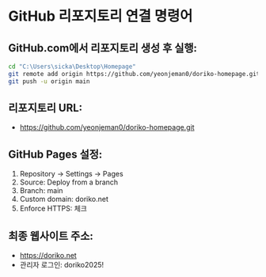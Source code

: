 # GitHub 리포지토리 연결 명령어

## GitHub.com에서 리포지토리 생성 후 실행:

```bash
cd "C:\Users\sicka\Desktop\Homepage"
git remote add origin https://github.com/yeonjeman0/doriko-homepage.git
git push -u origin main
```

## 리포지토리 URL:
- https://github.com/yeonjeman0/doriko-homepage.git

## GitHub Pages 설정:
1. Repository → Settings → Pages
2. Source: Deploy from a branch
3. Branch: main
4. Custom domain: doriko.net
5. Enforce HTTPS: 체크

## 최종 웹사이트 주소:
- https://doriko.net
- 관리자 로그인: doriko2025!